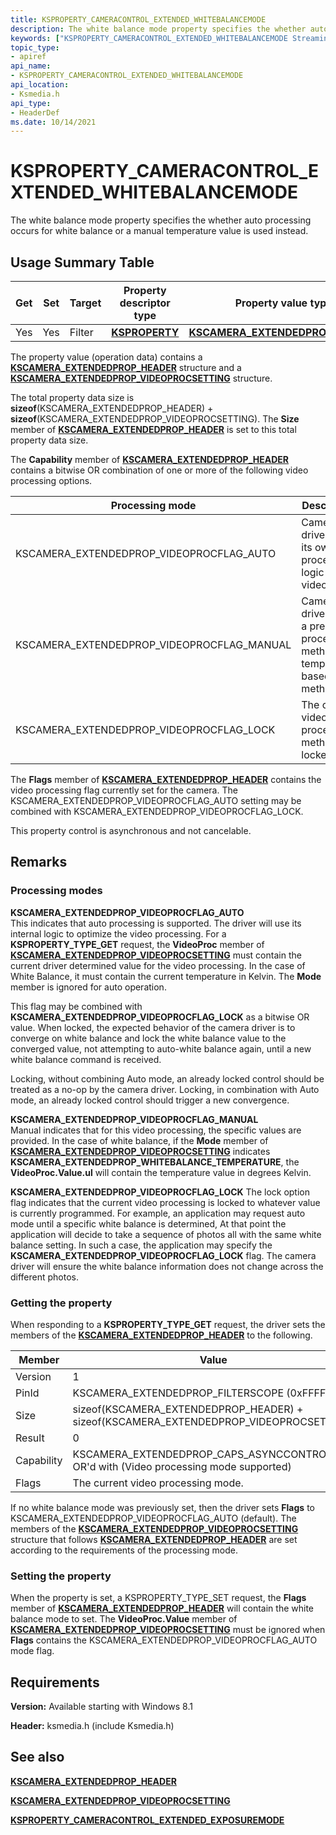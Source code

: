```yaml
---
title: KSPROPERTY_CAMERACONTROL_EXTENDED_WHITEBALANCEMODE
description: The white balance mode property specifies the whether auto processing occurs for white balance or a manual temperature value is used instead.
keywords: ["KSPROPERTY_CAMERACONTROL_EXTENDED_WHITEBALANCEMODE Streaming Media Devices"]
topic_type:
- apiref
api_name:
- KSPROPERTY_CAMERACONTROL_EXTENDED_WHITEBALANCEMODE
api_location:
- Ksmedia.h
api_type:
- HeaderDef
ms.date: 10/14/2021
---
```


# KSPROPERTY_CAMERACONTROL_EXTENDED_WHITEBALANCEMODE

The white balance mode property specifies the whether auto processing occurs for white balance or a manual temperature value is used instead.

## Usage Summary Table

| Get | Set | Target | Property descriptor type | Property value type |
|--|--|--|--|--|
| Yes | Yes | Filter | [**KSPROPERTY**](/windows-hardware/drivers/stream/ksproperty-structure) | [**KSCAMERA_EXTENDEDPROP_HEADER**](/windows-hardware/drivers/ddi/ksmedia/ns-ksmedia-tagkscamera_extendedprop_header) |

The property value (operation data) contains a [**KSCAMERA_EXTENDEDPROP_HEADER**](/windows-hardware/drivers/ddi/ksmedia/ns-ksmedia-tagkscamera_extendedprop_header) structure and a [**KSCAMERA_EXTENDEDPROP_VIDEOPROCSETTING**](/windows-hardware/drivers/ddi/ksmedia/ns-ksmedia-tagkscamera_extendedprop_videoprocsetting) structure.

The total property data size is **sizeof**(KSCAMERA_EXTENDEDPROP_HEADER) + **sizeof**(KSCAMERA_EXTENDEDPROP_VIDEOPROCSETTING). The **Size** member of [**KSCAMERA_EXTENDEDPROP_HEADER**](/windows-hardware/drivers/ddi/ksmedia/ns-ksmedia-tagkscamera_extendedprop_header) is set to this total property data size.

The **Capability** member of [**KSCAMERA_EXTENDEDPROP_HEADER**](/windows-hardware/drivers/ddi/ksmedia/ns-ksmedia-tagkscamera_extendedprop_header) contains a bitwise OR combination of one or more of the following video processing options.

| Processing mode | Description |
|--|--|
| KSCAMERA_EXTENDEDPROP_VIDEOPROCFLAG_AUTO | Camera driver uses its own processing logic for video. |
| KSCAMERA_EXTENDEDPROP_VIDEOPROCFLAG_MANUAL | Camera driver uses a preset processing method or a temperature based method. |
| KSCAMERA_EXTENDEDPROP_VIDEOPROCFLAG_LOCK | The current video processing method is locked. |

The **Flags** member of [**KSCAMERA_EXTENDEDPROP_HEADER**](/windows-hardware/drivers/ddi/ksmedia/ns-ksmedia-tagkscamera_extendedprop_header) contains the video processing flag currently set for the camera. The KSCAMERA_EXTENDEDPROP_VIDEOPROCFLAG_AUTO setting may be combined with KSCAMERA_EXTENDEDPROP_VIDEOPROCFLAG_LOCK.

This property control is asynchronous and not cancelable.

## Remarks

### Processing modes

**KSCAMERA_EXTENDEDPROP_VIDEOPROCFLAG_AUTO**  
This indicates that auto processing is supported. The driver will use its internal logic to optimize the video processing. For a **KSPROPERTY_TYPE_GET** request, the **VideoProc** member of [**KSCAMERA_EXTENDEDPROP_VIDEOPROCSETTING**](/windows-hardware/drivers/ddi/ksmedia/ns-ksmedia-tagkscamera_extendedprop_videoprocsetting) must contain the current driver determined value for the video processing. In the case of White Balance, it must contain the current temperature in Kelvin. The **Mode** member is ignored for auto operation.

This flag may be combined with **KSCAMERA_EXTENDEDPROP_VIDEOPROCFLAG_LOCK** as a bitwise OR value. When locked, the expected behavior of the camera driver is to converge on white balance and lock the white balance value to the converged value, not attempting to auto-white balance again, until a new white balance command is received.

Locking, without combining Auto mode, an already locked control should be treated as a no-op by the camera driver. Locking, in combination with Auto mode, an already locked control should trigger a new convergence.

**KSCAMERA_EXTENDEDPROP_VIDEOPROCFLAG_MANUAL**  
Manual indicates that for this video processing, the specific values are provided. In the case of white balance, if the **Mode** member of [**KSCAMERA_EXTENDEDPROP_VIDEOPROCSETTING**](/windows-hardware/drivers/ddi/ksmedia/ns-ksmedia-tagkscamera_extendedprop_videoprocsetting) indicates **KSCAMERA_EXTENDEDPROP_WHITEBALANCE_TEMPERATURE**, the **VideoProc.Value.ul** will contain the temperature value in degrees Kelvin.

**KSCAMERA_EXTENDEDPROP_VIDEOPROCFLAG_LOCK**
The lock option flag indicates that the current video processing is locked to whatever value is currently programmed. For example, an application may request auto mode until a specific white balance is determined, At that point the application will decide to take a sequence of photos all with the same white balance setting. In such a case, the application may specify the **KSCAMERA_EXTENDEDPROP_VIDEOPROCFLAG_LOCK** flag. The camera driver will ensure the white balance information does not change across the different photos.

### Getting the property

When responding to a **KSPROPERTY_TYPE_GET** request, the driver sets the members of the [**KSCAMERA_EXTENDEDPROP_HEADER**](/windows-hardware/drivers/ddi/ksmedia/ns-ksmedia-tagkscamera_extendedprop_header) to the following.

| Member | Value |
|--|--|
| Version | 1 |
| PinId | KSCAMERA_EXTENDEDPROP_FILTERSCOPE (0xFFFFFFFF) |
| Size | sizeof(KSCAMERA_EXTENDEDPROP_HEADER) + sizeof(KSCAMERA_EXTENDEDPROP_VIDEOPROCSETTING) |
| Result | 0 |
| Capability | KSCAMERA_EXTENDEDPROP_CAPS_ASYNCCONTROL OR'd with (Video processing mode supported) |
| Flags | The current video processing mode. |

If no white balance mode was previously set, then the driver sets **Flags** to KSCAMERA_EXTENDEDPROP_VIDEOPROCFLAG_AUTO (default). The members of the [**KSCAMERA_EXTENDEDPROP_VIDEOPROCSETTING**](/windows-hardware/drivers/ddi/ksmedia/ns-ksmedia-tagkscamera_extendedprop_videoprocsetting) structure that follows [**KSCAMERA_EXTENDEDPROP_HEADER**](/windows-hardware/drivers/ddi/ksmedia/ns-ksmedia-tagkscamera_extendedprop_header) are set according to the requirements of the processing mode.

### Setting the property

When the property is set, a KSPROPERTY_TYPE_SET request, the **Flags** member of [**KSCAMERA_EXTENDEDPROP_HEADER**](/windows-hardware/drivers/ddi/ksmedia/ns-ksmedia-tagkscamera_extendedprop_header) will contain the white balance mode to set. The **VideoProc.Value** member of [**KSCAMERA_EXTENDEDPROP_VIDEOPROCSETTING**](/windows-hardware/drivers/ddi/ksmedia/ns-ksmedia-tagkscamera_extendedprop_videoprocsetting) must be ignored when **Flags** contains the KSCAMERA_EXTENDEDPROP_VIDEOPROCFLAG_AUTO mode flag.

## Requirements

**Version:** Available starting with Windows 8.1

**Header:** ksmedia.h (include Ksmedia.h)

## See also

[**KSCAMERA_EXTENDEDPROP_HEADER**](/windows-hardware/drivers/ddi/ksmedia/ns-ksmedia-tagkscamera_extendedprop_header)

[**KSCAMERA_EXTENDEDPROP_VIDEOPROCSETTING**](/windows-hardware/drivers/ddi/ksmedia/ns-ksmedia-tagkscamera_extendedprop_videoprocsetting)

[**KSPROPERTY_CAMERACONTROL_EXTENDED_EXPOSUREMODE**](ksproperty-cameracontrol-extended-exposuremode.md)
